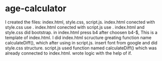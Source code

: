 # age-calculator
I created the files: index.html, style.css, script.js.
index.html conected with style.css use   <link rel="stylesheet" href="style.css">.
index.html conected with script.js use  <script src="script.js"></script>.
index.html  and style.css did bootstrap.
in index.html press b4 after choosen b4-$, This is a template of index.html.
I did index.html scructure greating function name calculateDiff(), which after using in script.js.
insert font from google and did style.css structure.
script.js used function named  calculateDiff() which was already connected to index.html.
wrote logic with the help of if.

